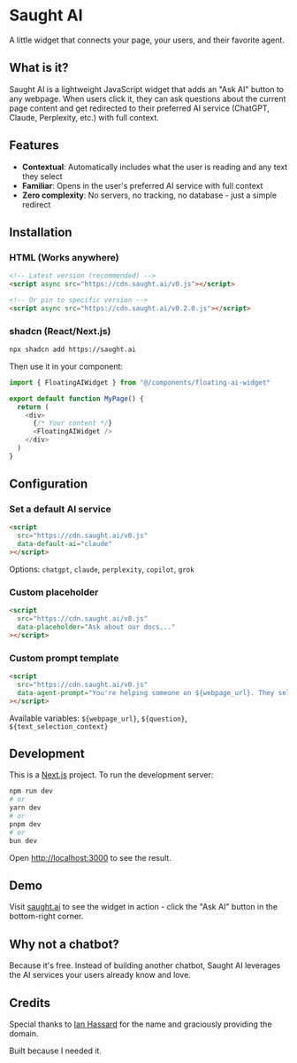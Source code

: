 # Saught AI

A little widget that connects your page, your users, and their favorite agent.

## What is it?

Saught AI is a lightweight JavaScript widget that adds an "Ask AI" button to any webpage. When users click it, they can ask questions about the current page content and get redirected to their preferred AI service (ChatGPT, Claude, Perplexity, etc.) with full context.

## Features

- **Contextual**: Automatically includes what the user is reading and any text they select
- **Familiar**: Opens in the user's preferred AI service with full context  
- **Zero complexity**: No servers, no tracking, no database - just a simple redirect

## Installation

### HTML (Works anywhere)

```html
<!-- Latest version (recommended) -->
<script async src="https://cdn.saught.ai/v0.js"></script>

<!-- Or pin to specific version -->
<script async src="https://cdn.saught.ai/v0.2.0.js"></script>
```

### shadcn (React/Next.js)

```bash
npx shadcn add https://saught.ai
```

Then use it in your component:

```javascript
import { FloatingAIWidget } from "@/components/floating-ai-widget"

export default function MyPage() {
  return (
    <div>
      {/* Your content */}
      <FloatingAIWidget />
    </div>
  )
}
```

## Configuration

### Set a default AI service

```html
<script 
  src="https://cdn.saught.ai/v0.js"
  data-default-ai="claude"
></script>
```

Options: `chatgpt`, `claude`, `perplexity`, `copilot`, `grok`

### Custom placeholder

```html
<script 
  src="https://cdn.saught.ai/v0.js"
  data-placeholder="Ask about our docs..."
></script>
```

### Custom prompt template

```html
<script 
  src="https://cdn.saught.ai/v0.js"
  data-agent-prompt="You're helping someone on ${webpage_url}. They selected: ${text_selection_context}. Question: ${question}"
></script>
```

Available variables: `${webpage_url}`, `${question}`, `${text_selection_context}`

## Development

This is a [Next.js](https://nextjs.org) project. To run the development server:

```bash
npm run dev
# or
yarn dev
# or
pnpm dev
# or
bun dev
```

Open [http://localhost:3000](http://localhost:3000) to see the result.

## Demo

Visit [saught.ai](https://saught.ai) to see the widget in action - click the "Ask AI" button in the bottom-right corner.

## Why not a chatbot?

Because it's free. Instead of building another chatbot, Saught AI leverages the AI services your users already know and love.

## Credits

Special thanks to [Ian Hassard](https://ca.linkedin.com/in/ianhassard) for the name and graciously providing the domain.

Built because I needed it.
